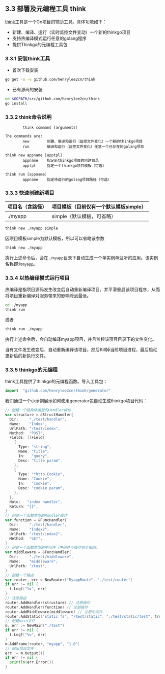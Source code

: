 
## 3.3 部署及元编程工具 think

[think](https://github.com/henrylee2cn/think)工具是一个Go项目的辅助工具。具体功能如下：

- 新建、编译、运行（实时监控文件变动）一个新的thinkgo项目
- 支持热编译模式运行任意的golang程序
- 提供Thinkgo的元编程工具包

### 3.3.1 安装think工具

- 首次下载安装

```sh
go get -u -v github.com/henrylee2cn/think
```

- 已有源码的安装

```sh
cd $GOPATH/src/github.com/henrylee2cn/think
go install
```

### 3.3.2 think命令说明

```
        think command [arguments]

The commands are:
        new        创建、编译和运行（监控文件变化）一个新的thinkgo项目
        run        编译和运行（监控文件变化）任意一个已存在的golang项目

think new appname [apptpl]
        appname    指定新thinkgo项目的创建目录
        apptpl     指定一个thinkgo项目模板（可选）

think run [appname]
        appname    指定待运行的golang项目路径（可选）
```

### 3.3.3 快速创建新项目

项目名（含路径） | 项目模板（目前仅有一个默认模板simple）
----------------|-------------------------------
./myapp         | simple（默认模板，可省略）

```sh
think new ./myapp simple
```

因项目模板simple为默认模板，所以可以省略该参数

```sh
think new ./myapp
```

执行上述命令后，会在`./myapp`目录下自动生成一个单实例单监听的应用。该实例名称即为`myapp`。

### 3.3.4 以热编译模式运行项目

热编译是指项目源码发生改变后自动重新编译项目，并平滑重启该项目程序，从而将项目重新编译对服务带来的影响降到最低。

```sh
cd ./myapp
think run
```

或者

```sh
think run ./myapp
```

执行上述命令后，会自动编译myapp项目，并且监控该项目目录下的文件变化。

当有文件发生改变后，自动重新编译该项目，然后Kill掉当前项目进程，最后启动更新后的新执行文件。

### 3.3.5 thinkgo的元编程

think工具提供了thinkgo的元编程函数。导入工具包：

```go
import	"github.com/henrylee2cn/think/generator"
```

我们通过一个小示例展示如何使用generator包自动生成thinkgo项目代码：

```go
// 创建一个结构体类型的Handler操作
var structure = &StructHandler{
  Dir:     "./test/handler",
  Name:    "Index",
  UrlPath: "/test/index",
  Method:  "POST",
  Fields: []Field{
    {
      Type: "string",
      Name: "Title",
      In:   "query",
      Desc: "title param",
    },
    {
      Type: "*http.Cookie",
      Name: "Cookie",
      In:   "cookie",
      Desc: "cookie param",
    },
  },
  Note:   "index handler",
  Return: "{}",
}
// 创建一个函数类型的Handler操作
var function = &FuncHandler{
  Dir:     "./test/handler",
  Name:    "Index2",
  UrlPath: "/test/index2",
  Method:  "GET",
}
// 创建一个函数类型的中间件（中间件与操作完全相同）
var middleware = &FuncHandler{
  Dir:     "./test/middleware",
  Name:    "middleware",
  UrlPath: "/test",
}
// 创建一个路由
var router, err = NewRouter("MyappRoute", "./test/router")
if err != nil {
  t.Logf("%v", err)
}
// 注册路由
router.AddHandler(structure) // 注册操作
router.AddHandler(function) // 注册操作
router.AddMiddleware(middleware) // 注册中间件
router.AddStatic("static fs", "/test/static", "./test/static/test", true, false) // 注册静态路由
// 创建main文件
m, err := NewMain("./test")
if err != nil {
  t.Logf("%v", err)
}
m.AddFrame(router, "myapp", "1.0")
// 输出项目文件
err := m.Output())
if err != nil {
  println(err.Error())
}
```
